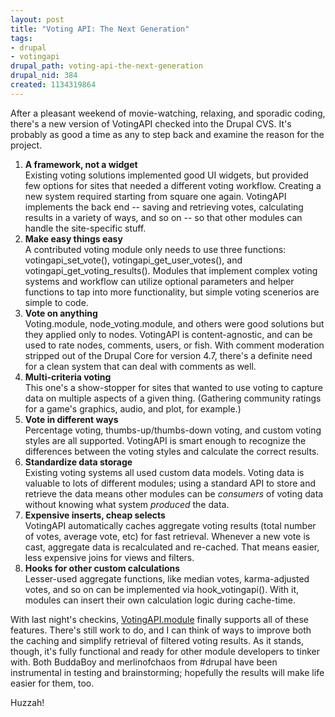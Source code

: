 ```yaml
--- 
layout: post
title: "Voting API: The Next Generation"
tags: 
- drupal
- votingapi
drupal_path: voting-api-the-next-generation
drupal_nid: 384
created: 1134319864
---
```

After a pleasant weekend of movie-watching, relaxing, and sporadic coding, there's a new version of VotingAPI checked into the Drupal CVS. It's probably as good a time as any to step back and examine the reason for the project.



<ol>

<li><b>A framework, not a widget</b><br>Existing voting solutions implemented good UI widgets, but provided few options for sites that needed a different voting workflow. Creating a new system required starting from square one again. VotingAPI implements the back end -- saving and retrieving votes, calculating results in a variety of ways, and so on -- so that other modules can handle the site-specific stuff.</li>

<li><b>Make easy things easy</b><br>A contributed voting module only needs to use three functions: votingapi_set_vote(), votingapi_get_user_votes(), and votingapi_get_voting_results(). Modules that implement complex voting systems and workflow can utilize optional parameters and helper functions to tap into more functionality, but simple voting scenerios are simple to code.</li>

<li><b>Vote on anything</b><br>Voting.module, node_voting.module, and others were good solutions but they applied only to nodes. VotingAPI is content-agnostic, and can be used to rate nodes, comments, users, or fish. With comment moderation stripped out of the Drupal Core for version 4.7, there's a definite need for a clean system that can deal with comments as well.</li>

<li><b>Multi-criteria voting</b><br>This one's a show-stopper for sites that wanted to use voting to capture data on multiple aspects of a given thing. (Gathering community ratings for a game's graphics, audio, and plot, for example.)</li>

<li><b>Vote in different ways</b><br>Percentage voting, thumbs-up/thumbs-down voting, and custom voting styles are all supported. VotingAPI is smart enough to recognize the differences between the voting styles and calculate the correct results.</li>

<li><b>Standardize data storage</b><br>Existing voting systems all used custom data models. Voting data is valuable to lots of different modules; using a standard API to store and retrieve the data means other modules can be <i>consumers</i> of voting data without knowing what system <i>produced</i> the data.</li>

<li><b>Expensive inserts, cheap selects</b><br>VotingAPI automatically caches aggregate voting results (total number of votes, average vote, etc) for fast retrieval. Whenever a new vote is cast, aggregate data is recalculated and re-cached. That means easier, less expensive joins for views and filters.</li>

<li><b>Hooks for other custom calculations</b><br>Lesser-used aggregate functions, like median votes, karma-adjusted votes, and so on can be implemented via hook_votingapi(). With it, modules can insert their own calculation logic during cache-time.</li>

</ol>



With last night's checkins, <a href="http://drupal.org/node/36041">VotingAPI.module</a> finally supports all of these features. There's still work to do, and I can think of ways to improve both the caching and simplify retrieval of filtered voting results. As it stands, though, it's fully functional and ready for other module developers to tinker with. Both BuddaBoy and merlinofchaos from #drupal have been instrumental in testing and brainstorming; hopefully the results will make life easier for them, too.



Huzzah!
